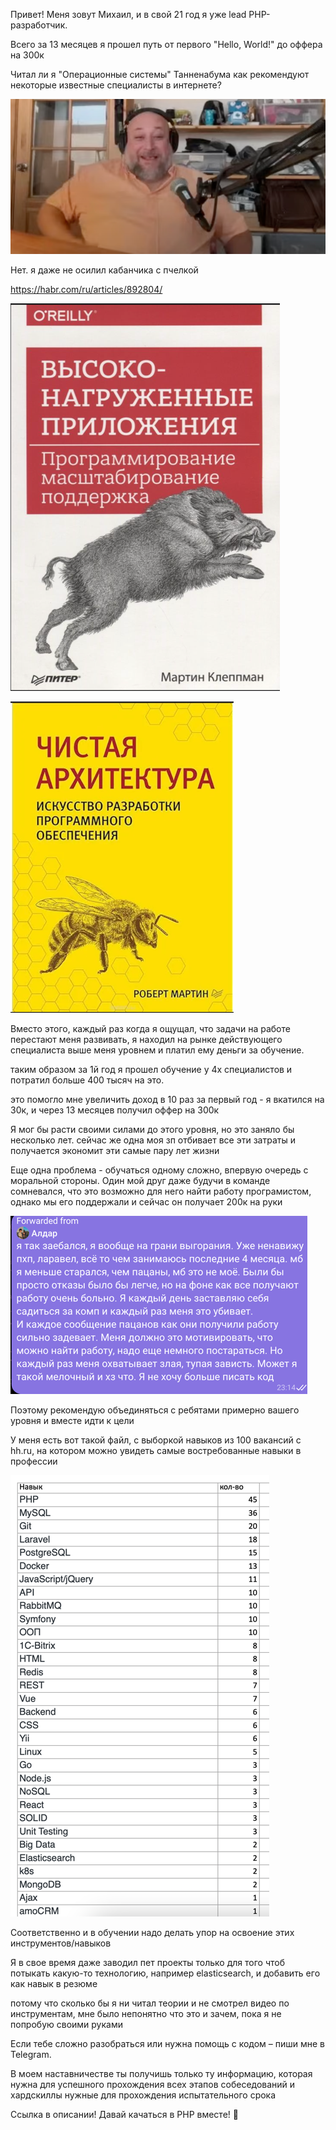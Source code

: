 Привет! Меня зовут Михаил, и в свой 21 год я уже lead PHP-разработчик.

Всего за 13 месяцев я прошел путь от первого "Hello, World!" до оффера на 300к

Читал ли я "Операционные системы" Танненабума как рекомендуют некоторые известные специалисты в интернете? 

![img_1.png](img_1.png)

Нет. я даже не осилил кабанчика с пчелкой

https://habr.com/ru/articles/892804/

![img_3.png](img_3.png)

![img_2.png](img_2.png)

Вместо этого, каждый раз когда я ощущал, что задачи на работе перестают меня развивать, 
я находил на рынке действующего специалиста выше меня уровнем и платил ему деньги за обучение.

таким образом за 1й год я прошел обучение у 4х специалистов и потратил больше 400 тысяч на это.

это помогло мне увеличить доход в 10 раз за первый год - я вкатился на 30к, и через 13 месяцев получил оффер на 300к

Я мог бы расти своими силами до этого уровня, но это заняло бы несколько лет.
сейчас же одна моя зп отбивает все эти затраты и получается экономит эти самые пару лет жизни

Еще одна проблема - обучаться одному сложно, впервую очередь с моральной стороны. 
Один мой друг даже будучи в команде сомневался, что это возможно для него найти работу програмистом, 
однако мы его поддержали и сейчас он получает 200к на руки

![img_4.png](img_4.png)

Поэтому рекомендую объединяться с ребятами примерно вашего уровня и вместе идти к цели

У меня есть вот такой файл, с выборкой навыков из 100 вакансий с hh.ru, на котором можно увидеть самые востребованные навыки в профессии

![img.png](img.png)

Соответственно и в обучении надо делать упор на освоение этих инструментов/навыков

Я в свое время даже заводил пет проекты только для того чтоб потыкать какую-то технологию, например elasticsearch, и добавить его как навык в резюме

потому что сколько бы я ни читал теории и не смотрел видео по инструментам, мне было непонятно что это и зачем, пока я не попробую своими руками

Если тебе сложно разобраться или нужна помощь с кодом – пиши мне в Telegram.

В моем наставничестве ты получишь только ту информацию, которая нужна для успешного прохождения всех этапов собеседований 
и хардскиллы нужные для прохождения испытательного срока

Ссылка в описании! Давай качаться в PHP вместе! 🚀